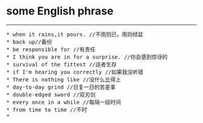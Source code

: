 # some English phrase
---
<pre>
* when it rains,it pours. //不雨则已，雨则倾盆
* back up//备份
* be responsible for //有责任
* I think you are in for a surprise. //你会感到惊讶的
* survival of the fittest //适者生存
* if I'm hearing you correctly //如果我没听错
* There is nothing like //没什么比得上
* day-to-day grind //日复一日的苦差事
* double-edged sword //双刃剑
* every once in a while //每隔一段时间
* from time to time //不时
* 
</pre>
